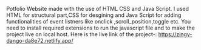 Potfolio Website made with the use of HTML CSS and Java Script.
I used HTML for structural part,CSS for desgining and Java Script for adding functionalities of event listners like onclick ,scroll_position,toggle etc.
You need to install required extensions to run the javascript file and to make the project live on local host.
Here is the live link of the project-: https://zingy-dango-da8e72.netlify.app/
